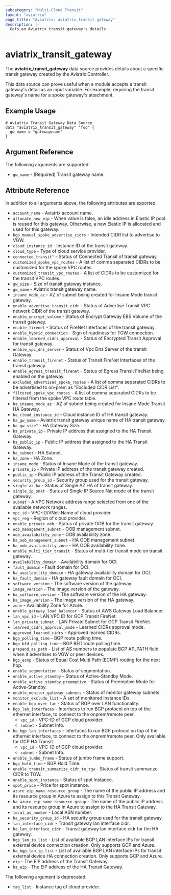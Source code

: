 ```yaml
---
subcategory: "Multi-Cloud Transit"
layout: "aviatrix"
page_title: "Aviatrix: aviatrix_transit_gateway"
description: |-
  Gets an Aviatrix transit gateway's details.
---
```


# aviatrix_transit_gateway

The **aviatrix_transit_gateway** data source provides details about a specific transit gateway created by the Aviatrix Controller.

This data source can prove useful when a module accepts a transit gateway's detail as an input variable. For example, requiring the transit gateway's name for a spoke gateway's attachment.

## Example Usage

```hcl
# Aviatrix Transit Gateway Data Source
data "aviatrix_transit_gateway" "foo" {
  gw_name = "gatewayname"
}
```

## Argument Reference

The following arguments are supported:

* `gw_name` - (Required) Transit gateway name.

## Attribute Reference

In addition to all arguments above, the following attributes are exported:

* `account_name` - Aviatrix account name.
* `allocate_new_eip` - When value is false, an idle address in Elastic IP pool is reused for this gateway. Otherwise, a new Elastic IP is allocated and used for this gateway.
* `bgp_manual_spoke_advertise_cidrs` - Intended CIDR list to advertise to VGW.
* `cloud_instance_id` - Instance ID of the transit gateway.
* `cloud_type` - Type of cloud service provider.
* `connected_transit"` -  Status of Connected Transit of transit gateway.
* `customized_spoke_vpc_routes` - A list of comma separated CIDRs to be customized for the spoke VPC routes.
* `customized_transit_vpc_routes` - A list of CIDRs to be customized for the transit VPC routes.
* `gw_size` - Size of transit gateway instance.
* `gw_name` - Aviatrix transit gateway name.
* `insane_mode_az` - AZ of subnet being created for Insane Mode transit gateway.
* `enable_advertise_transit_cidr` - Status of Advertise Transit VPC network CIDR of the transit gateway.
* `enable_encrypt_volume` - Status of Encrypt Gateway EBS Volume of the transit gateway.
* `enable_firenet` - Status of FireNet Interfaces of the transit gateway.
* `enable_hybrid_connection` - Sign of readiness for TGW connection.
* `enable_learned_cidrs_approval` - Status of Encrypted Transit Approval for transit gateway.
* `enable_vpc_dns_server` - Status of Vpc Dns Server of the transit Gateway.
* `enable_transit_firenet` - Status of Transit FireNet Interfaces of the transit gateway.
* `enable_egress_transit_firenet` - Status of Egress Transit FireNet being enabled on the gateway.
* `excluded_advertised_spoke_routes` - A list of comma separated CIDRs to be advertised to on-prem as "Excluded CIDR List".
* `filtered_spoke_vpc_routes` - A list of comma separated CIDRs to be filtered from the spoke VPC route table.
* `ha_insane_mode_az` - AZ of subnet being created for Insane Mode Transit HA Gateway.
* `ha_cloud_instance_id` - Cloud instance ID of HA transit gateway.
* `ha_gw_name` - Aviatrix transit gateway unique name of HA transit gateway.
* `ha_gw_size"` - HA Gateway Size.
* `ha_private_ip` - Private IP address that assigned to the HA Transit Gateway.
* `ha_public_ip` - Public IP address that assigned to the HA Transit Gateway.
* `ha_subnet` - HA Subnet.
* `ha_zone` - HA Zone.
* `insane_mode` - Status of Insane Mode of the transit gateway.
* `private_ip` - Private IP address of the transit gateway created.
* `public_ip` - Public IP address of the Transit Gateway created.
* `security_group_id` - Security group used for the transit gateway.
* `single_az_ha` - Status of Single AZ HA of transit gateway.
* `single_ip_snat` - Status of Single IP Source Nat mode of the transit gateway.
* `subnet` - A VPC Network address range selected from one of the available network ranges.
* `vpc_id` - VPC-ID/VNet-Name of cloud provider.
* `vpc_reg` - Region of cloud provider.
* `enable_private_oob` - Status of private OOB for the transit gateway.
* `oob_management_subnet` - OOB management subnet.
* `oob_availability_zone` - OOB availability zone.
* `ha_oob_management_subnet` - HA OOB management subnet.
* `ha_oob_availability_zone` - HA OOB availability zone.
* `enable_multi_tier_transit` - Status of multi-tier transit mode on transit gateway.
* `availability_domain` - Availability domain for OCI.
* `fault_domain` - Fault domain for OCI.
* `ha_availability_domain` - HA gateway availability domain for OCI.
* `ha_fault_domain` - HA gateway fault domain for OCI.
* `software_version` - The software version of the gateway.
* `image_version` - The image version of the gateway.
* `ha_software_version` - The software version of the HA gateway.
* `ha_image_version` - The image version of the HA gateway.
* `zone` - Availability Zone for Azure.
* `enable_gateway_load_balancer` - Status of AWS Gateway Load Balancer.
* `lan_vpc_id` - LAN VPC ID for GCP Transit FireNet.
* `lan_private_subnet` - LAN Private Subnet for GCP Transit FireNet.
* `learned_cidrs_approval_mode` - Learned CIDRs approval mode.
* `approved_learned_cidrs` - Approved learned CIDRs.
* `bgp_polling_time` - BGP route polling time.
* `bgp_bfd_polling_time` - BGP BFD route polling time.
* `prepend_as_path` - List of AS numbers to populate BGP AP_PATH field when it advertises to VGW or peer devices.
* `bgp_ecmp` - Status of Equal Cost Multi Path (ECMP) routing for the next hop.
* `enable_segmentation` - Status of segmentation.
* `enable_active_standby` - Status of Active-Standby Mode.
* `enable_active_standby_preemptive` - Status of Preemptive Mode for Active-Standby.
* `enable_monitor_gateway_subnets` - Status of monitor gateway subnets.
* `monitor_exclude_list` - A set of monitored instance IDs.
* `enable_bgp_over_lan` - Status of BGP over LAN functionality.
* `bgp_lan_interfaces` - Interfaces to run BGP protocol on top of the ethernet interface, to connect to the onprem/remote peer.
  * `vpc_id` - VPC-ID of GCP cloud provider.
  * `subnet` - Subnet Info.
* `ha_bgp_lan_interfaces` - Interfaces to run BGP protocol on top of the ethernet interface, to connect to the onprem/remote peer. Only available for GCP HA Transit.
  * `vpc_id` - VPC-ID of GCP cloud provider.
  * `subnet` - Subnet Info.
* `enable_jumbo_frame` - Status of jumbo frame support.
* `bgp_hold_time` - BGP Hold Time.
* `enable_transit_summarize_cidr_to_tgw` - Status of transit summarize CIDR to TGW.
* `enable_spot_instance` - Status of spot instance.
* `spot_price` - Price for spot instance.
* `azure_eip_name_resource_group` - The name of the public IP address and its resource group in Azure to assign to this Transit Gateway.
* `ha_azure_eip_name_resource_group` - The name of the public IP address and its resource group in Azure to assign to the HA Transit Gateway.
* `local_as_number` - Local ASN number.
* `ha_security_group_id` - HA security group used for the transit gateway.
* `lan_interface_cidr` - Transit gateway lan interface cidr.
* `ha_lan_interface_cidr` - Transit gateway lan interface cidr for the HA gateway.
* `bgp_lan_ip_list` - List of available BGP LAN interface IPs for transit external device connection creation. Only supports GCP and Azure.
* `ha_bgp_lan_ip_list` - List of available BGP LAN interface IPs for transit external device HA connection creation. Only supports GCP and Azure.
* `eip` - The EIP address of the Transit Gateway.
* `ha_eip` - The EIP address of the HA Transit Gateway.

The following argument is deprecated:

* `tag_list` - Instance tag of cloud provider.
